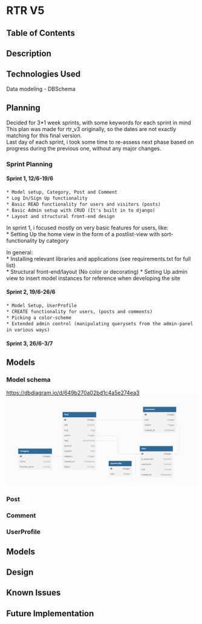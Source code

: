 # RTR V5

## Table of Contents

## Description


## Technologies Used

Data modeling - DBSchema

## Planning

Decided for 3*1 week sprints, with some keywords for each sprint in mind  
This plan was made for rtr_v3 originally, so the dates are not exactly matching for this final version.  
Last day of each sprint, i took some time to re-assess next phase based on progress during the previous one, without any major changes.

### Sprint Planning

#### Sprint 1, 12/6-19/6
    * Model setup, Category, Post and Comment
    * Log In/Sign Up functionality
    * Basic READ functionality for users and visitors (posts)
    * Basic Admin setup with CRUD (It's built in to django)
    * Layout and structural front-end design

In sprint 1, i focused mostly on very basic features for users, like:  
    * Setting Up the home view in the form of a postlist-view with sort-functionality by category

In general:  
    * Installing relevant libraries and applications (see requirements.txt for full list)  
    * Structural front-end/layout (No color or decorating)
    * Setting Up admin view to insert model instances for reference when developing the site

#### Sprint 2, 19/6-26/6
    * Model Setup, UserProfile
    * CREATE functionality for users, (posts and comments)
    * Picking a color-scheme
    * Extended admin control (manipulating querysets from the admin-panel in various ways)

#### Sprint 3, 26/6-3/7

## Models

### Model schema

https://dbdiagram.io/d/649b270a02bd1c4a5e274ea3
![Data Models](./images/datamodels.png)

### Post

### Comment

### UserProfile

## Models

## Design

## Known Issues

## Future Implementation
